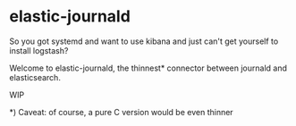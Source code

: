 elastic-journald
================

So you got systemd and want to use kibana and just can't get yourself to install logstash?

Welcome to elastic-journald, the thinnest* connector between journald and elasticsearch.

WIP

*) Caveat: of course, a pure C version would be even thinner

